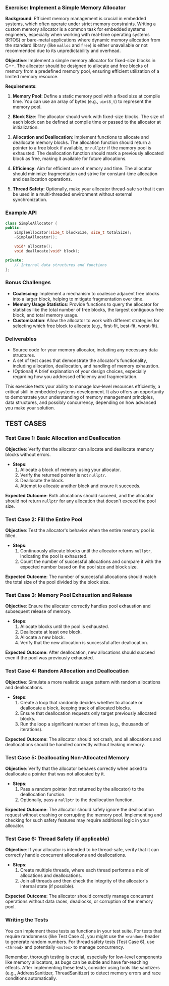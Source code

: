 ### Exercise: Implement a Simple Memory Allocator

**Background**: Efficient memory management is crucial in embedded systems, which often operate under strict memory constraints. Writing a custom memory allocator is a common task for embedded systems engineers, especially when working with real-time operating systems (RTOS) or bare-metal applications where dynamic memory allocation from the standard library (like `malloc` and `free`) is either unavailable or not recommended due to its unpredictability and overhead.

**Objective**: Implement a simple memory allocator for fixed-size blocks in C++. The allocator should be designed to allocate and free blocks of memory from a predefined memory pool, ensuring efficient utilization of a limited memory resource.

**Requirements**:

1. **Memory Pool**: Define a static memory pool with a fixed size at compile time. You can use an array of bytes (e.g., `uint8_t`) to represent the memory pool.

2. **Block Size**: The allocator should work with fixed-size blocks. The size of each block can be defined at compile time or passed to the allocator at initialization.

3. **Allocation and Deallocation**: Implement functions to allocate and deallocate memory blocks. The allocation function should return a pointer to a free block if available, or `nullptr` if the memory pool is exhausted. The deallocation function should mark a previously allocated block as free, making it available for future allocations.

4. **Efficiency**: Aim for efficient use of memory and time. The allocator should minimize fragmentation and strive for constant-time allocation and deallocation operations.

5. **Thread Safety**: Optionally, make your allocator thread-safe so that it can be used in a multi-threaded environment without external synchronization.

### Example API

```cpp
class SimpleAllocator {
public:
    SimpleAllocator(size_t blockSize, size_t totalSize);
    ~SimpleAllocator();

    void* allocate();
    void deallocate(void* block);

private:
    // Internal data structures and functions
};
```

### Bonus Challenges

- **Coalescing**: Implement a mechanism to coalesce adjacent free blocks into a larger block, helping to mitigate fragmentation over time.
- **Memory Usage Statistics**: Provide functions to query the allocator for statistics like the total number of free blocks, the largest contiguous free block, and total memory usage.
- **Customization**: Allow the allocator to work with different strategies for selecting which free block to allocate (e.g., first-fit, best-fit, worst-fit).

### Deliverables

- Source code for your memory allocator, including any necessary data structures.
- A set of test cases that demonstrate the allocator's functionality, including allocation, deallocation, and handling of memory exhaustion.
- (Optional) A brief explanation of your design choices, especially regarding how you addressed efficiency and fragmentation.

This exercise tests your ability to manage low-level resources efficiently, a critical skill in embedded systems development. It also offers an opportunity to demonstrate your understanding of memory management principles, data structures, and possibly concurrency, depending on how advanced you make your solution.

## TEST CASES

### Test Case 1: Basic Allocation and Deallocation

**Objective**: Verify that the allocator can allocate and deallocate memory blocks without errors.

- **Steps**:
    1. Allocate a block of memory using your allocator.
    2. Verify the returned pointer is not `nullptr`.
    3. Deallocate the block.
    4. Attempt to allocate another block and ensure it succeeds.

**Expected Outcome**: Both allocations should succeed, and the allocator should not return `nullptr` for any allocation that doesn't exceed the pool size.

### Test Case 2: Fill the Entire Pool

**Objective**: Test the allocator's behavior when the entire memory pool is filled.

- **Steps**:
    1. Continuously allocate blocks until the allocator returns `nullptr`, indicating the pool is exhausted.
    2. Count the number of successful allocations and compare it with the expected number based on the pool size and block size.

**Expected Outcome**: The number of successful allocations should match the total size of the pool divided by the block size.

### Test Case 3: Memory Pool Exhaustion and Release

**Objective**: Ensure the allocator correctly handles pool exhaustion and subsequent release of memory.

- **Steps**:
    1. Allocate blocks until the pool is exhausted.
    2. Deallocate at least one block.
    3. Allocate a new block.
    4. Verify that the new allocation is successful after deallocation.

**Expected Outcome**: After deallocation, new allocations should succeed even if the pool was previously exhausted.

### Test Case 4: Random Allocation and Deallocation

**Objective**: Simulate a more realistic usage pattern with random allocations and deallocations.

- **Steps**:
    1. Create a loop that randomly decides whether to allocate or deallocate a block, keeping track of allocated blocks.
    2. Ensure that deallocation requests only target previously allocated blocks.
    3. Run the loop a significant number of times (e.g., thousands of iterations).

**Expected Outcome**: The allocator should not crash, and all allocations and deallocations should be handled correctly without leaking memory.

### Test Case 5: Deallocating Non-Allocated Memory

**Objective**: Verify that the allocator behaves correctly when asked to deallocate a pointer that was not allocated by it.

- **Steps**:
    1. Pass a random pointer (not returned by the allocator) to the deallocation function.
    2. Optionally, pass a `nullptr` to the deallocation function.

**Expected Outcome**: The allocator should safely ignore the deallocation request without crashing or corrupting the memory pool. Implementing and checking for such safety features may require additional logic in your allocator.

### Test Case 6: Thread Safety (if applicable)

**Objective**: If your allocator is intended to be thread-safe, verify that it can correctly handle concurrent allocations and deallocations.

- **Steps**:
    1. Create multiple threads, where each thread performs a mix of allocations and deallocations.
    2. Join all threads and then check the integrity of the allocator's internal state (if possible).

**Expected Outcome**: The allocator should correctly manage concurrent operations without data races, deadlocks, or corruption of the memory pool.

### Writing the Tests

You can implement these tests as functions in your test suite. For tests that require randomness (like Test Case 4), you might use the `<random>` header to generate random numbers. For thread safety tests (Test Case 6), use `<thread>` and potentially `<mutex>` to manage concurrency.

Remember, thorough testing is crucial, especially for low-level components like memory allocators, as bugs can be subtle and have far-reaching effects. After implementing these tests, consider using tools like sanitizers (e.g., AddressSanitizer, ThreadSanitizer) to detect memory errors and race conditions automatically.
